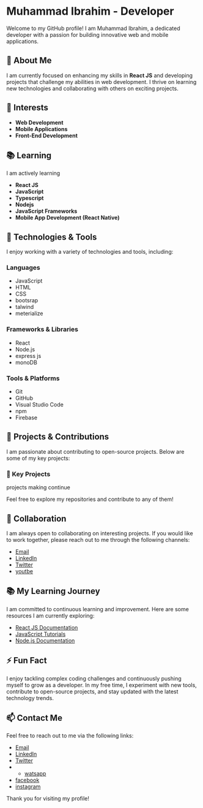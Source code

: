# Muhammad Ibrahim - Developer

Welcome to my GitHub profile! I am Muhammad Ibrahim, a dedicated developer with a passion for building innovative web and mobile applications.

## 👀 About Me
I am currently focused on enhancing my skills in **React JS** and developing projects that challenge my abilities in web development. I thrive on learning new technologies and collaborating with others on exciting projects.

## 🌟 Interests
- **Web Development**
- **Mobile Applications**
- **Front-End Development**

## 📚 Learning
I am actively learning 
- **React JS**
- **JavaScript**
- **Typescript**
- **Nodejs**
- **JavaScript Frameworks**
- **Mobile App Development (React Native)**

## 🔧 Technologies & Tools
I enjoy working with a variety of technologies and tools, including:

### Languages
- JavaScript
- HTML
- CSS
- bootsrap
- talwind
- meterialize

### Frameworks & Libraries
- React
- Node.js
- express js
- monoDB

### Tools & Platforms
- Git
- GitHub
- Visual Studio Code
- npm
- Firebase

## 🚀 Projects & Contributions
I am passionate about contributing to open-source projects. Below are some of my key projects:

### 📂 Key Projects
projects making continue

Feel free to explore my repositories and contribute to any of them!

## 🤝 Collaboration
I am always open to collaborating on interesting projects. If you would like to work together, please reach out to me through the following channels:

- [Email](mailto:muhmmadibrahimmughal35@gmail.com)
- [LinkedIn](https://www.linkedin.com/in/muhammad-ibrahim-dev)
- [Twitter](https://x.com/Muhammadib54916)
- [youtbe](https://www.youtube.com/@Ibrahimdeveloper)

## 📚 My Learning Journey
I am committed to continuous learning and improvement. Here are some resources I am currently exploring:

- [React JS Documentation](https://reactjs.org/docs/getting-started.html)
- [JavaScript Tutorials](https://developer.mozilla.org/en-US/docs/Web/JavaScript/Guide)
- [Node.js Documentation](https://nodejs.org/en/docs/)

## ⚡ Fun Fact
I enjoy tackling complex coding challenges and continuously pushing myself to grow as a developer. In my free time, I experiment with new tools, contribute to open-source projects, and stay updated with the latest technology trends.

## 📫 Contact Me
Feel free to reach out to me via the following links:

- [Email](mailto:muhmmadibrahimmughal35@gmail.com)
- [LinkedIn](https://www.linkedin.com/in/muhammad-ibrahim-dev)
- [Twitter](https://x.com/MIbrahimdev217?t=fQo2vEzCXZYoV9ZlMZIDBA&s=09 )
- - [watsapp](https://wa.me/qr/PUW2HPZBI6INB1 )
- [facebook](https://www.facebook.com/Muhammadibrahimdev)
- [instagram](https://www.instagram.com/ibrahim_dev_)


Thank you for visiting my profile!
